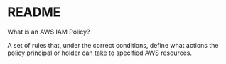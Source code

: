 # README #


What is an AWS IAM Policy?

A set of rules that, under the correct conditions, define what actions the policy principal 
or holder can take to specified AWS resources.